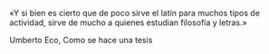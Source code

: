 «Y si bien es cierto que de poco sirve el latín para muchos tipos de actividad, sirve de mucho a quienes estudian filosofía y letras.»

Umberto Eco, Como se hace una tesis
